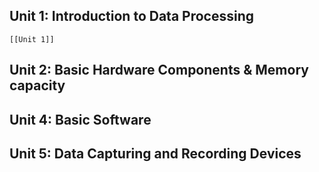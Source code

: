 ## Unit 1: Introduction to Data Processing
	[[Unit 1]]
## Unit 2: Basic Hardware Components & Memory capacity
## Unit 4: Basic Software
## Unit 5: Data Capturing and Recording Devices
